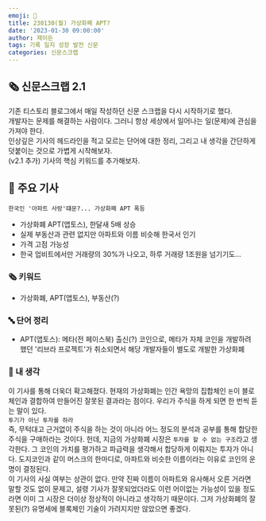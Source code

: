 ```yaml
---
emoji: 📰
title: 230130(월) 가상화폐 APT?
date: '2023-01-30 09:00:00'
author: 제이든
tags: 기록 일지 성장 발전 신문
categories: 신문스크랩
---
```


## 🗞️ 신문스크랩 2.1

기존 티스토리 블로그에서 매일 작성하던 신문 스크랩을 다시 시작하기로 했다.<br/>
개발자는 문제를 해결하는 사람이다. 그러니 항상 세상에서 일어나는 일(문제)에 관심을 가져야 한다.<br/>
인상깊은 기사의 헤드라인을 적고 모르는 단어에 대한 정리, 그리고 내 생각을 간단하게 덧붙이는 것으로 가볍게 시작해보자.<br/>
(v2.1 추가) 기사의 핵심 키워드를 추가해보자.

## 🌻 주요 기사

`한국인 '아파트 사랑'떄문?... 가상화폐 APT 폭등`

- 가상화폐 APT(앱토스), 한달새 5배 상승
- 실제 부동산과 관련 없지만 아파트와 이름 비슷해 한국서 인기
- 가격 고점 가능성
- 한국 업비트에서만 거래량의 30%가 나오고, 하루 거래량 1조원을 넘기기도...

### 🗞 키워드

- 가상화폐, APT(앱토스), 부동산(?)

### 🔤 단어 정리

- APT(앱토스): 메타(전 페이스북) 출신(?) 코인으로, 메타가 자체 코인을 개발하려 했던 '리브라 프로젝트'가 취소되면서 해당 개발자들이 별도로 개발한 가상화폐

### 🤔 내 생각

이 기사를 통해 더욱더 확고해졌다. 현재의 가상화폐는 인간 욕망의 집합체인 `돈`이 블로체인과 결합하여 만들어진 잘못된 결과라는 점이다. 우리가 주식을 하게 되면 한 번씩 듣는 말이 있다.
<br/>`투기가 아닌 투자를 하라`<br/>
즉, 무턱대고 근거없이 주식을 하는 것이 아니라 어느 정도의 분석과 공부를 통해 합당한 주식을 구매하라는 것이다. 헌데, 지금의 가상화폐 시장은 `투자를 할 수 없는 구조`라고 생각한다. 그 코인의
가치를 평가하고 파급력을 생각해서 합당하게 이뤄지는 투자가 아니다. 도지코인과 같이 머스크의 한마디로, 아파트와 비슷한 이름이라는 이유로 코인의 운명이 결정된다.<br/>
이 기사의 사실 여부는 상관이 없다. 만약 진짜 이름이 아파트와 유사해서 오른 거라면 말할 것도 없이 문제고, 설령 기사가 잘못되었더라도 이런 어이없는 가능성이 있을 정도라면 이미 그 시장은 더이상
정상적이 아니라고 생각하기 때문이다. 그저 가상화폐의 잘못된(?) 유명세에 블록체인 기술이 가려지지만 않았으면 좋겠다. 

```toc

```
